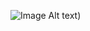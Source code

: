 ![Image Alt text](/Images/[img.jpg](https://github.com/raiigauravv/Netflix-Dashboard/blob/main/Images)https://github.com/raiigauravv/Netflix-Dashboard/blob/main/Images "Netflix Dash board"))


